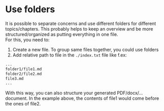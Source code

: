 # Use folders

It is possible to separate concerns and use different folders for different
topics/chapters. This probably helps to keep an overview and be more
structured/organized as putting everything in one file.  
For this, you need to:

1. Create a new file. To group same files together, you could use folders
2. Add relative path to file in the `./index.txt` file like f.ex:

```txt
...
folder1/file1.md
folder2/file2.md
file3.md
...
```

With this way, you can also structure your generated PDF/docx/... document. In the example above, the
contents of file1 would come before the ones of file2.
